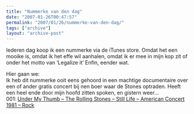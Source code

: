 ```yaml
---
title: "Nummerke van den dag"
date: "2007-01-26T00:47:57"
permalink: "2007/01/26/nummerke-van-den-dag/"
tags: ["archive"]
layout: "archive-post"
---
```

Iederen dag koop ik een nummerke via de iTunes store. Omdat het een mooike is, omdat ik het effe wil aanhalen, omdat ik er mee in mijn kop zit of onder het motto van ‘Legalize it’ Enfin, eender wat.

Hier gaan we:  
Ik heb dit nummerke ooit eens gehoord in een machtige documentaire over een of ander gratis concert bij nen boer waar de Stones optraden. Heeft een heel ende door mijn hoofd zitten spoken, en gistern weer…  
001: [Under My Thumb – The Rolling Stones – Still Life – American Concert 1981 – Rock](http://phobos.apple.com/WebObjects/MZStore.woa/wa/viewAlbum?playlistId=17642520&s=143446&i=17642472 "http://phobos.apple.com/WebObjects/MZStore.woa/wa/viewAlbum?playlistId=17642520&s=143446&i=17642472")
